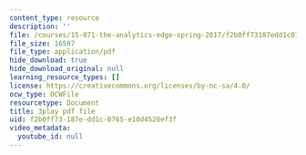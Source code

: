 ```yaml
---
content_type: resource
description: ''
file: /courses/15-071-the-analytics-edge-spring-2017/f2b0ff73187edd1c0765e10d4528ef3f_1G6iJmM64LA.pdf
file_size: 16507
file_type: application/pdf
hide_download: true
hide_download_original: null
learning_resource_types: []
license: https://creativecommons.org/licenses/by-nc-sa/4.0/
ocw_type: OCWFile
resourcetype: Document
title: 3play pdf file
uid: f2b0ff73-187e-dd1c-0765-e10d4528ef3f
video_metadata:
  youtube_id: null
---
```

